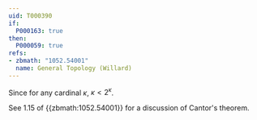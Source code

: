 ```yaml
---
uid: T000390
if:
  P000163: true
then:
  P000059: true
refs:
- zbmath: "1052.54001"
  name: General Topology (Willard)
---
```


Since for any cardinal $\kappa$, $\kappa < 2^{\kappa}$.

See 1.15 of {{zbmath:1052.54001}} for a discussion of Cantor's theorem.
